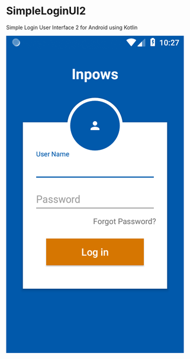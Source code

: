 # SimpleLoginUI2
Simple Login User Interface 2 for Android using Kotlin

![alt text](https://raw.githubusercontent.com/fauhan/SimpleLoginUI2/master/examples/Login%20UI%20-%202%20by%20Inpows.png)
